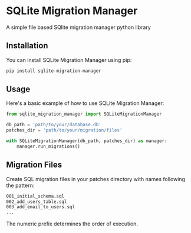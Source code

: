 # SQLite Migration Manager

A simple file based SQlite migration manager python library

## Installation

You can install SQLite Migration Manager using pip:

```bash
pip install sqlite-migration-manager
```

## Usage
Here's a basic example of how to use SQLite Migration Manager:

```python
from sqlite_migration_manager import SQLiteMigrationManager

db_path = 'path/to/your/database.db'
patches_dir = 'path/to/your/migration/files'

with SQLiteMigrationManager(db_path, patches_dir) as manager:
    manager.run_migrations()
```

## Migration Files
Create SQL migration files in your patches directory with names following the pattern:

```bash
001_initial_schema.sql
002_add_users_table.sql
003_add_email_to_users.sql
...
```

The numeric prefix determines the order of execution.

